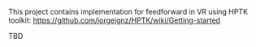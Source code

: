 This project contains implementation for feedforward in VR using HPTK toolkit: https://github.com/jorgejgnz/HPTK/wiki/Getting-started

TBD
